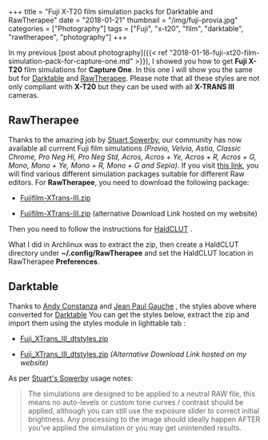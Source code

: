 +++
title = "Fuji X-T20 film simulation packs for Darktable and RawTherapee"
date = "2018-01-21"
thumbnail = "/img/fuji-provia.jpg"
categories = ["Photography"]
tags = ["Fuji", "x-t20", "film", "darktable", "rawtherapee", "photography"]
+++

In my previous [post about photography]({{< ref "2018-01-16-fuji-xt20-film-simulation-pack-for-capture-one.md" >}}), I showed you how to get **Fuji X-T20** film simulations for **Capture One**. In this one I will show you the same but for [Darktable](https://www.darktable.org/) and [RawTherapee](http://rawtherapee.com/). Please note that all these styles are not only compliant with **X-T20** but they can be used with all **X-TRANS III** cameras.

## RawTherapee

Thanks to the amazing job by [Stuart Sowerby](https://blog.sowerby.me), our community has now available all currrent Fuji film simulations *(Provia, Velvia, Astia, Classic Chrome, Pro Neg Hi, Pro Neg Std, Acros, Acros + Ye, Acros + R, Acros + G, Mono, Mono + Ye, Mono + R, Mono + G and Sepia)*. If you visit [this link](https://blog.sowerby.me/fuji-film-simulation-profiles/), you will find various different simulation packages suitable for different Raw editors. For **RawTherapee**, you need to download the following package:

- [Fujifilm-XTrans-III.zip](https://blog.sowerby.me/wp-content/uploads/2018/01/Fujifilm-XTrans-III.zip) 

- [Fujifilm-XTrans-III.zip](/download/Fujifilm-XTrans-III.zip) (alternative Download Link hosted on my website)

 Then you need to follow the instructions for [HaldCLUT](http://rawpedia.rawtherapee.com/Film_Simulation) .
 
 What I did in Archlinux was to extract the zip, then create a HaldCLUT directory under **~/.config/RawTherapee** and  set the HaldCLUT location in RawTherapee **Preferences**.

## Darktable

Thanks to [Andy Constanza](http://andycostanza.com/) and [Jean Paul Gauche](https://www.facebook.com/jeanpaul.gauche) , the styles above where converted for [Darktable](https://www.darktable.org/) You can get the styles below, extract the zip and import them using the styles module in lighttable tab :

 - [Fuji_XTrans_III_dtstyles.zip](https://darktable.fr/download/Fuji_XTrans_III_dtstyles.zip)
 
 - [Fuji_XTrans_III_dtstyles.zip](/download/Fuji_XTrans_III_dtstyles.zip) *(Alternative Download Link hosted on my website)*


As per [Stuart's Sowerby](https://blog.sowerby.me) usage notes:

>The simulations are designed to be applied to a neutral RAW file, this means no auto-levels or custom tone curves / contrast should be applied, although you can still use the exposure slider to correct initial brightness. Any processing to the image should ideally happen AFTER you’ve applied the simulation or you may get unintended results.